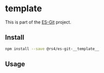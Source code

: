 # __template__

This is part of the [ES-Git](https://github.com/es-git/es-git) project.

## Install

```bash
npm install --save @rs4/es-git-__template__
```

## Usage